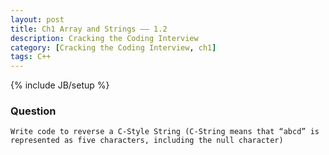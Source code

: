 ```yaml
---
layout: post
title: Ch1 Array and Strings —— 1.2
description: Cracking the Coding Interview
category: [Cracking the Coding Interview, ch1]
tags: C++
---
```

{% include JB/setup %}

### Question

	Write code to reverse a C-Style String (C-String means that “abcd” is represented as five characters, including the null character)
